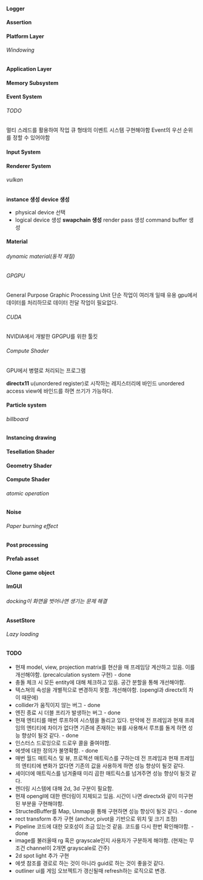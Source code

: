 #### Logger
#### Assertion
#### Platform Layer
###### Windowing
#### Application Layer
#### Memory Subsystem
#### Event System
###### TODO
멀티 스레드를 활용하여 작업 큐 형태의 이벤트 시스템 구현해야함
Event의 우선 순위를 정할 수 있어야함
#### Input System
#### Renderer System
###### vulkan
**instance 생성**
**device 생성**
- physical device 선택
- logical device 생성
**swapchain 생성**
render pass 생성
command buffer 생성
#### Material
###### dynamic material(동적 재질)
###### GPGPU
General Purpose Graphic Processing Unit
단순 작업이 여러개 일때 유용
gpu에서 데이터를 처리하므로 데이터 전달 작업이 필요없다.
###### CUDA
NVIDIA에서 개발한 GPGPU를 위한 툴킷
###### Compute Shader
GPU에서 병렬로 처리되는 프로그램

**directx11**
u(unordered register)로 시작하는 레지스터리에 바인드
unordered access view에 바인드를 하면 쓰기가 가능하다.
#### Particle system
###### billboard
#### Instancing drawing
#### Tesellation Shader
#### Geometry Shader
#### Compute Shader
###### atomic operation
#### Noise
###### Paper burning effect
#### Post processing
#### Prefab asset
#### Clone game object
#### ImGUI
###### docking이 화면을 벗어나면 생기는 문제 해결
#### AssetStore
###### Lazy loading
#### TODO
- 현재 model, view, projection matrix를 현산을 매 프레임당 계산하고 있음. 이를 개선해야함. (precalculation system 구현) - done
- 충돌 체크 시 모든 entity에 대해 체크하고 있음. 공간 분할을 통해 개선해야함.
- 텍스쳐의 속성을 개별적으로 변경하지 못함. 개선해야함. (opengl과 directx의 차이 때문에)
- collider가 움직이지 않는 버그 - done
- 엔진 종료 시 더블 프리가 발생하는 버그 - done
- 현재 엔티티를 매번 루프하여 시스템을 돌리고 있다. 만약에 전 프레임과 현재 프레임의 엔티티에 차이가 없다면 기존에 존재하는 뷰를 사용해서 루프를 돌게 하면 성능 향상이 될것 같다. - done
- 인스터스 드로잉으로 드로우 콜을 줄여야함.
- 에셋에 대한 정의가 불명확함. - done
- 매번 월드 매트릭스 및 뷰, 프로젝션 매트릭스를 구하는데 전 프레임과 현재 프레임의 엔티티에 변화가 없다면 기존의 값을 사용하게 하면 성능 향상이 될것 같다.
- 셰이더에 매트릭스를 넘겨줄때 미리 곱한 매트릭스를 넘겨주면 성능 향상이 될것 같다.
- 렌더링 시스템에 대해 2d, 3d 구분이 필요함.
- 현재 opengl에 대한 렌더링이 지체되고 있음. 시간이 나면 directx와 같이 미구현 된 부분을 구현해야함.
- StructedBuffer를 Map, Unmap을 통해 구현하면 성능 향상이 될것 같다. - done
- rect transform 추가 구현 (anchor, pivot을 기반으로 위치 및 크기 조정)
- Pipeline 코드에 대한 모호성이 조금 있는것 같음. 코드를 다시 한번 확인해야함. - done
- image를 불러올때 rg 혹은 grayscale인지 사용자가 구분하게 해야함. (현재는 무조건 channel이 2개면 grayscale로 간주)
- 2d spot light 추가 구현
- 에셋 참조를 경로로 하는 것이 아니라 guid로 하는 것이 좋을것 같다.
- outliner ui를 게임 오브젝트가 갱신될때 refresh하는 로직으로 변경.
